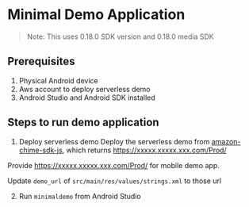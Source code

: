 # Minimal Demo Application

> Note: This uses 0.18.0 SDK version and 0.18.0 media SDK

## Prerequisites
1. Physical Android device
2. Aws account to deploy serverless demo
3. Android Studio and Android SDK installed

## Steps to run demo application

1. Deploy serverless demo
Deploy the serverless demo from [amazon-chime-sdk-js](https://github.com/aws/amazon-chime-sdk-js/tree/main/demos/serverless), which returns https://xxxxx.xxxxx.xxx.com/Prod/

Provide https://xxxxx.xxxxx.xxx.com/Prod/ for mobile demo app.

Update `demo_url` of `src/main/res/values/strings.xml` to those url

2. Run `minimaldemo` from Android Studio